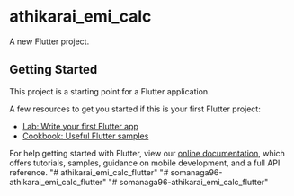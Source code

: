 # athikarai_emi_calc

A new Flutter project.

## Getting Started

This project is a starting point for a Flutter application.

A few resources to get you started if this is your first Flutter project:

- [Lab: Write your first Flutter app](https://flutter.dev/docs/get-started/codelab)
- [Cookbook: Useful Flutter samples](https://flutter.dev/docs/cookbook)

For help getting started with Flutter, view our
[online documentation](https://flutter.dev/docs), which offers tutorials,
samples, guidance on mobile development, and a full API reference.
"# athikarai_emi_calc_flutter" 
"# somanaga96-athikarai_emi_calc_flutter" 
"# somanaga96-athikarai_emi_calc_flutter" 
